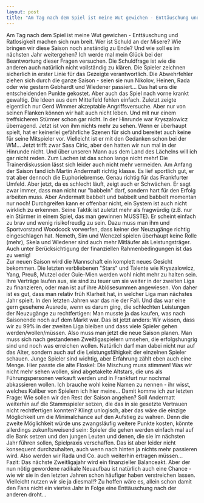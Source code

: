 ```yaml
---
layout: post
title: "Am Tag nach dem Spiel ist meine Wut gewichen - Enttäuschung und Ratlosigkeit machen sich nun breit."
---
```


Am Tag nach dem Spiel ist meine Wut gewichen - Enttäuschung und Ratlosigkeit machen sich nun breit. Wer ist Schuld an der Misere? Wie bringen wir diese Saison noch anständig zu Ende? Und wie soll es im nächsten Jahr weitergehen? Ich werde mal mein Glück bei der Beantwortung dieser Fragen versuchen. Die Schuldfrage ist wie die anderen auch natürlich nicht vollständig zu klären. Die Spieler zeichnen sicherlich in erster Linie für das Gezeigte verantwortlich. Die Abwehrfehler ziehen sich durch die ganze Saison - seien sie nun Nikolov, Heinen, Rada oder wie gestern Gebhardt und Wiedener passiert... Das hat uns die entscheidenden Punkte gekostet. Aber auch das Spiel nach vorne krankt gewaltig. Die Ideen aus dem Mittelfeld fehlen einfach. Zuletzt zeigte eigentlich nur Gerd Wimmer akzeptable Angriffsversuche. Aber nur von seinen Flanken können wir halt auch nicht leben. Und mit nur einem treffsicheren Stürmer schon gar nicht. In der Hinrunde war Kryszalowicz überragend. Jetzt ist von ihm nichts mehr zu sehen. Wenn er überhaupt spielt, hat er keinerlei gefährliche Szenen für sich und bereitet auch keine für seine Mitspieler vor. Vielleicht ist er mit den Gedanken schon bei der WM... Jetzt trifft zwar Sasa Ciric, aber den hatten wir nun mal in der Hinrunde nicht. Und über unseren Mann aus dem Land des Lächelns will ich gar nicht reden. Zum Lachen ist das schon lange nicht mehr! Die Trainerdiskussion lässt sich leider auch nicht mehr vermeiden. Am Anfang der Saison fand ich Martin Andermatt richtig klasse. Es lief sportlich gut, er trat aber dennoch die Euphoriebremse. Genau richtig für das Frankfurter Umfeld. Aber jetzt, da es schlecht läuft, zeigt auch er Schwächen. Er sagt zwar immer, dass man nicht nur "babbeln" darf, sondern hart für den Erfolg arbeiten muss. Aber Andermatt babbelt und babbelt und babbelt momentan nur noch! Durchgreifen kann er offenbar nicht, ein System ist auch nicht wirklich zu erkennen. Seine Taktik ist zuletzt mehr als fragwürdig (z.B. nur ein Stürmer in einem Spiel, das man gewinnen MUSSTE). Er scheint einfach zu brav und wenig risikofreudig zu sein. Dazu muss man ihm und Sportvorstand Woodcock vorwerfen, dass keiner der Neuzugänge richtig eingeschlagen hat. Nemeth, Sim und Wenczel spielen überhaupt keine Rolle (mehr), Skela und Wiedener sind auch mehr Mitläufer als Leistungsträger. Auch unter Berücksichtigung der finanziellen Rahmenbedingungen ist das zu wenig!  
Zur neuen Saison wird die Mannschaft ein komplett neues Gesicht bekommen. Die letzten verbliebenen "Stars" und Talente wie Kryszalowicz, Yang, Preuß, Mutzel oder Guie-Mien werden wohl nicht mehr zu halten sein. Ihre Verträge laufen aus, sie sind zu teuer um sie weiter in der zweiten Liga zu finanzieren, oder man ist auf ihre Ablösesummen angewiesen. Von daher ist es gut, dass man relativ früh Klarheit hat, in welcher Liga man nächstes Jahr spielt. In den letzten Jahren war das nie der Fall. Und das war eine gern gesehene Ausrede, wenn es darum ging, die schlechten Leistungen der Neuzugänge zu rechtfertigen: Man musste ja das kaufen, was nach Saisonende noch auf dem Markt war. Das ist jetzt anders: Wir wissen, dass wir zu 99% in der zweiten Liga bleiben und dass viele Spieler gehen werden/wollen/müssen. Also muss man jetzt die neue Saison planen. Man muss sich nach gestandenen Zweitligaspielern umsehen, die erfolgshungrig sind und noch was erreichen wollen. Natürlich darf man dabei nicht nur auf das Alter, sondern auch auf die Leistungsfähigkeit der einzelnen Spieler schauen. Junge Spieler sind wichtig, aber Erfahrung zählt eben auch eine Menge. Hier passte die alte Floskel: Die Mischung muss stimmen! Was wir nicht mehr sehen wollen, sind abgetakelte Altstars, die uns als Führungspersonen verkauft werden und in Frankfurt nur nochmal abkassieren wollen. Ich brauche wohl keine Namen zu nennen - ihr wisst, welches Kaliber von Spielern ich hier meine... Damit komme ich zur letzten Frage: Wie sollen wir den Rest der Saison angehen? Soll Andermatt weiterhin auf die Stammspieler setzen, die das in sie gesetzte Vertrauen nicht rechtfertigen konnten? Klingt unlogisch, aber das wäre die einzige Möglichkeit um die Minimalchance auf den Aufstieg zu wahren. Denn die zweite Möglichkeit würde uns zwangsläufig weitere Punkte kosten, könnte allerdings zukunftsweisend sein: Spieler die gehen werden einfach mal auf die Bank setzen und den jungen Leuten und denen, die sie im nächsten Jahr führen sollen, Spielpraxis verschaffen. Das ist aber leider nicht konsequent durchzuhalten, auch wenn nach hinten ja nichts mehr passieren wird. Also werden wir Rada und Co. auch weiterhin ertragen müssen... Fazit: Das nächste Zweitligajahr wird ein finanzieller Balanceakt. Aber der nun nötig gewordene radikale Neuaufbau ist natürlich auch eine Chance - wie wir sie in den letzten Jahren schon häufiger haben verstreichen lassen. Vielleicht nutzen wir sie ja diesmal!? Zu hoffen wäre es, allein schon damit den Fans nicht ein viertes Jahr in Folge eine Enttäuschung nach der anderen droht...
